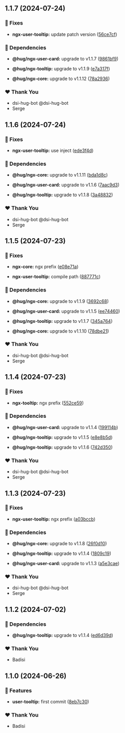 ## 1.1.7 (2024-07-24)


### 🐛 Fixes

- **ngx-user-tooltip:** update patch version ([56ce7cf](https://github.com/DSI-HUG/ngx-components/commit/56ce7cf))


### 🌱 Dependencies

- **@hug/ngx-user-card:** upgrade to v1.1.7 ([9861bf9](https://github.com/DSI-HUG/ngx-components/commit/9861bf9))

- **@hug/ngx-tooltip:** upgrade to v1.1.9 ([e7a317f](https://github.com/DSI-HUG/ngx-components/commit/e7a317f))

- **@hug/ngx-core:** upgrade to v1.1.12 ([78a2936](https://github.com/DSI-HUG/ngx-components/commit/78a2936))


### ❤️  Thank You

- dsi-hug-bot @dsi-hug-bot
- Serge

## 1.1.6 (2024-07-24)


### 🐛 Fixes

- **ngx-user-tooltip:** use inject ([ede3f4d](https://github.com/DSI-HUG/ngx-components/commit/ede3f4d))


### 🌱 Dependencies

- **@hug/ngx-core:** upgrade to v1.1.11 ([bda1d8c](https://github.com/DSI-HUG/ngx-components/commit/bda1d8c))

- **@hug/ngx-user-card:** upgrade to v1.1.6 ([7aac9d3](https://github.com/DSI-HUG/ngx-components/commit/7aac9d3))

- **@hug/ngx-tooltip:** upgrade to v1.1.8 ([3a48832](https://github.com/DSI-HUG/ngx-components/commit/3a48832))


### ❤️  Thank You

- dsi-hug-bot @dsi-hug-bot
- Serge

## 1.1.5 (2024-07-23)


### 🐛 Fixes

- **ngx-core:** ngx prefix ([e08e71a](https://github.com/DSI-HUG/ngx-components/commit/e08e71a))

- **ngx-user-tooltip:** compile path ([887771c](https://github.com/DSI-HUG/ngx-components/commit/887771c))


### 🌱 Dependencies

- **@hug/ngx-core:** upgrade to v1.1.9 ([3692c68](https://github.com/DSI-HUG/ngx-components/commit/3692c68))

- **@hug/ngx-user-card:** upgrade to v1.1.5 ([ee74460](https://github.com/DSI-HUG/ngx-components/commit/ee74460))

- **@hug/ngx-tooltip:** upgrade to v1.1.7 ([345a764](https://github.com/DSI-HUG/ngx-components/commit/345a764))

- **@hug/ngx-core:** upgrade to v1.1.10 ([78dbe21](https://github.com/DSI-HUG/ngx-components/commit/78dbe21))


### ❤️  Thank You

- dsi-hug-bot @dsi-hug-bot
- Serge

## 1.1.4 (2024-07-23)


### 🐛 Fixes

- **ngx-tooltip:** ngx prefix ([552ce59](https://github.com/DSI-HUG/ngx-components/commit/552ce59))


### 🌱 Dependencies

- **@hug/ngx-user-card:** upgrade to v1.1.4 ([199114b](https://github.com/DSI-HUG/ngx-components/commit/199114b))

- **@hug/ngx-tooltip:** upgrade to v1.1.5 ([e8e8b5d](https://github.com/DSI-HUG/ngx-components/commit/e8e8b5d))

- **@hug/ngx-tooltip:** upgrade to v1.1.6 ([742d350](https://github.com/DSI-HUG/ngx-components/commit/742d350))


### ❤️  Thank You

- dsi-hug-bot @dsi-hug-bot
- Serge

## 1.1.3 (2024-07-23)


### 🐛 Fixes

- **ngx-user-tooltip:** ngx prefix ([a03bccb](https://github.com/DSI-HUG/ngx-components/commit/a03bccb))


### 🌱 Dependencies

- **@hug/ngx-core:** upgrade to v1.1.8 ([26f0d10](https://github.com/DSI-HUG/ngx-components/commit/26f0d10))

- **@hug/ngx-tooltip:** upgrade to v1.1.4 ([1809c19](https://github.com/DSI-HUG/ngx-components/commit/1809c19))

- **@hug/ngx-user-card:** upgrade to v1.1.3 ([a5e3cae](https://github.com/DSI-HUG/ngx-components/commit/a5e3cae))


### ❤️  Thank You

- dsi-hug-bot @dsi-hug-bot
- Serge

## 1.1.2 (2024-07-02)

### 🌱 Dependencies

-   **@hug/ngx-tooltip:** upgrade to v1.1.4 ([ed6d39d](https://github.com/DSI-HUG/ngx-components/commit/ed6d39d))

### ❤️ Thank You

-   Badisi

## 1.1.0 (2024-06-26)

### 🚀 Features

-   **user-tooltip:** first commit ([8eb7c30](https://github.com/DSI-HUG/ngx-components/commit/8eb7c30))

### ❤️ Thank You

-   Badisi
